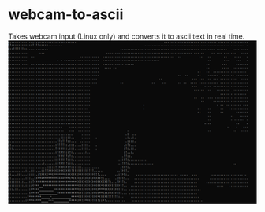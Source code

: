 # webcam-to-ascii
Takes webcam input (Linux only) and converts it to ascii text in real time.
<br/>
![screenshot](./img.png)
